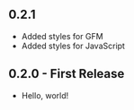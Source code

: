 ## 0.2.1
* Added styles for GFM
* Added styles for JavaScript


## 0.2.0 - First Release
* Hello, world!
